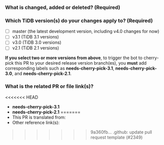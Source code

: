 <!--Thanks for your contribution to TiDB documentation. See [CONTRIBUTING](https://github.com/pingcap/community/blob/master/CONTRIBUTING.md) before filing this pull request (PR).-->

### What is changed, added or deleted? (Required)

<!--Tell us what you did and why. This is important to help reviewers and community members understand your PR.-->

### Which TiDB version(s) do your changes apply to? (Required)

<!--Tick the checkbox(es) below to choose the TiDB version(s) that your changes apply to.-->

- [ ] master (the latest development version, including v4.0 changes for now)
- [ ] v3.1 (TiDB 3.1 versions)
- [ ] v3.0 (TiDB 3.0 versions)
- [ ] v2.1 (TiDB 2.1 versions)

**If you select two or more versions from above**, to trigger the bot to cherry-pick this PR to your desired release version branch(es), you **must** add corresponding labels such as **needs-cherry-pick-3.1**, **needs-cherry-pick-3.0**, and **needs-cherry-pick-2.1**.

### What is the related PR or file link(s)?

<!--Give us some reference link(s) that might help quickly review and merge your PR, for example, a file link that supports why you changed the document.-->

<<<<<<< HEAD
- **needs-cherry-pick-3.1**
- **needs-cherry-pick-2.1**
=======
- This PR is translated from:<!--Give links here-->
- Other reference link(s):<!--Give links here-->
>>>>>>> 9a360fb... .github: update pull request template (#2349)
